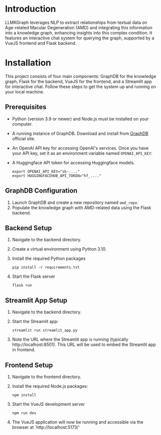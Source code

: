 # Introduction

LLMKGraph leverages NLP to extract relationships from textual data on
Age-related Macular Degeneration (AMD) and integrating this information 
into a knowledge graph, enhancing insights into this complex condition. 
It features an interactive chat system for querying the graph, 
supported by a VueJS frontend and Flask backend.

# Installation

This project consists of four main components: GraphDB for the knowledge graph, 
Flask for the backend, VueJS for the frontend, and a Streamlit app for interactive 
chat. Follow these steps to get the system up and running on your local machine.

## Prerequisites
- Python (version 3.9 or newer) and Node.js must be installed on your computer.
- A running instance of GraphDB. Download and install 
from [GraphDB](https://www.ontotext.com/products/graphdb/download/) official site.
- An OpenAI API key for accessing OpenAI's services. Once you have your API key, 
set it as an environment variable named `OPENAI_API_KEY`:
- A Huggingface API token for accessing Huggingface models.

      export OPENAI_API_KEY="sk-...."
      export HUGGINGFACEHUB_API_TOKEN="hf_...."


## GraphDB Configuration

1. Launch GraphDB and create a new repository named `amd_repo`.
2. Populate the knowledge graph with AMD-related data using the Flask backend.

## Backend Setup

1. Navigate to the backend directory.
2. Create a virtual environment using Python 3.10.
3. Install the required Python packages

    `pip install -r requirements.txt`

4. Start the Flask server

    `flask run`

## Streamlit App Setup

1. Navigate to the backend directory.
2. Start the Streamlit app:

   `streamlit run streamlit_app.py`

3. Note the URL where the Streamlit app is running 
(typically http://localhost:8501). This URL will be used to embed 
the Streamlit app in frontend.

## Frontend Setup

1. Navigate to the frontend directory.
2. Install the required Node.js packages:

   `npm install`

3. Start the VueJS development server

   `npm run dev`

4. The VueJS application will now be running and accessible via the browser at `http://localhost:5173/'
